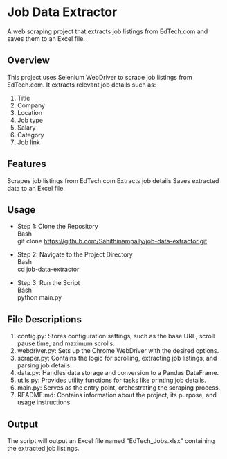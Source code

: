 # Job Data Extractor

A web scraping project that extracts job listings from EdTech.com and saves them to an Excel file.

## Overview

This project uses Selenium WebDriver to scrape job listings from EdTech.com. It extracts relevant job details such as:

1. Title
2. Company
3. Location
4. Job type
5. Salary
6. Category
7. Job link

## Features

Scrapes job listings from EdTech.com
Extracts job details
Saves extracted data to an Excel file

## Usage

- Step 1: Clone the Repository  
  Bash  
  git clone https://github.com/Sahithinampally/job-data-extractor.git

- Step 2: Navigate to the Project Directory  
  Bash  
  cd job-data-extractor

* Step 3: Run the Script  
  Bash  
  python main.py

## File Descriptions

1. config.py: Stores configuration settings, such as the base URL, scroll pause time, and maximum scrolls.
2. webdriver.py: Sets up the Chrome WebDriver with the desired options.
3. scraper.py: Contains the logic for scrolling, extracting job listings, and parsing job details.
4. data.py: Handles data storage and conversion to a Pandas DataFrame.
5. utils.py: Provides utility functions for tasks like printing job details.
6. main.py: Serves as the entry point, orchestrating the scraping process.
7. README.md: Contains information about the project, its purpose, and usage instructions.

## Output

The script will output an Excel file named "EdTech_Jobs.xlsx" containing the extracted job listings.
